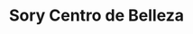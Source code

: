---
title: "Sory Centro de Belleza"
url: /santo-domingo/sory-centro-de-belleza/
shop: cosméticos
---